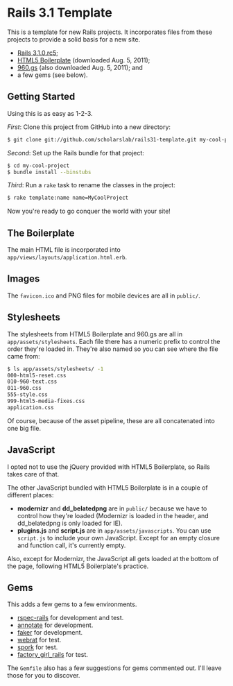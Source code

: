 
# Rails 3.1 Template

This is a template for new Rails projects. It incorporates files from these
projects to provide a solid basis for a new site.

 * [Rails 3.1.0.rc5](https://rubygems.org/gems/rails/versions/3.1.0.rc5);
 * [HTML5 Boilerplate](http://html5boilerplate.com/) (downloaded Aug. 5, 2011);
 * [960.gs](http://960.gs/) (also downloaded Aug. 5, 2011); and
 * a few gems (see below).

## Getting Started

Using this is as easy as 1-2-3.

*First*: Clone this project from GitHub into a new directory:

```bash
$ git clone git://github.com/scholarslab/rails31-template.git my-cool-project
```

*Second*: Set up the Rails bundle for that project:

```bash
$ cd my-cool-project
$ bundle install --binstubs
```

*Third*: Run a `rake` task to rename the classes in the project:

```bash
$ rake template:name name=MyCoolProject
```

Now you're ready to go conquer the world with your site!

## The Boilerplate

The main HTML file is incorporated into
`app/views/layouts/application.html.erb`.

## Images

The `favicon.ico` and PNG files for mobile devices are all in `public/`.

## Stylesheets

The stylesheets from HTML5 Boilerplate and 960.gs are all in
`app/assets/stylesheets`. Each file there has a numeric prefix to control the
order they're loaded in. They're also named so you can see where the file came
from:

```bash
$ ls app/assets/stylesheets/ -1
000-html5-reset.css
010-960-text.css
011-960.css
555-style.css
999-html5-media-fixes.css
application.css
```

Of course, because of the asset pipeline, these are all concatenated into one
big file.

## JavaScript

I opted not to use the jQuery provided with HTML5 Boilerplate, so Rails takes
care of that.

The other JavaScript bundled with HTML5 Boilerplate is in a couple of different
places:

 * **modernizr** and **dd_belatedpng** are in `public/` because we have to
   control how they're loaded (Modernizr is loaded in the header, and
   dd_belatedpng is only loaded for IE).
 * **plugins.js** and **script.js** are in `app/assets/javascripts`. You can
   use `script.js` to include your own JavaScript. Except for an empty closure
   and function call, it's currently empty.

Also, except for Modernizr, the JavaScript all gets loaded at the bottom of the
page, following HTML5 Boilerplate's practice.

## Gems

This adds a few gems to a few environments.

 * [rspec-rails](https://rubygems.org/gems/rspec-rails) for development and
   test.
 * [annotate](https://rubygems.org/gems/annotate) for development.
 * [faker](https://rubygems.org/gems/faker) for development.
 * [webrat](https://rubygems.org/gems/webrat) for test.
 * [spork](https://rubygems.org/gems/spork) for test.
 * [factory_girl_rails](https://rubygems.org/gems/factory_girl_rails) for test.

The `Gemfile` also has a few suggestions for gems commented out. I'll leave
those for you to discover.

